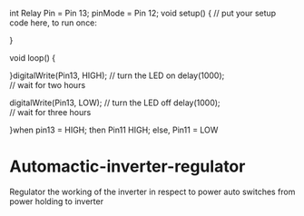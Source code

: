 int Relay Pin = Pin 13;
pinMode = Pin 12;
void setup() {
  // put your setup code here, to run once:

}

void loop() {

}digitalWrite(Pin13, HIGH);   // turn the LED on 
  delay(1000);  
  // wait for two hours
  
  digitalWrite(Pin13, LOW);    // turn the LED off 
  delay(1000);     
  // wait for three hours 
  
}when pin13 = HIGH;
then Pin11 HIGH;
else,
Pin11 = LOW
# Automactic-inverter-regulator
Regulator the working of the inverter in respect to power
auto switches from power holding to inverter 
